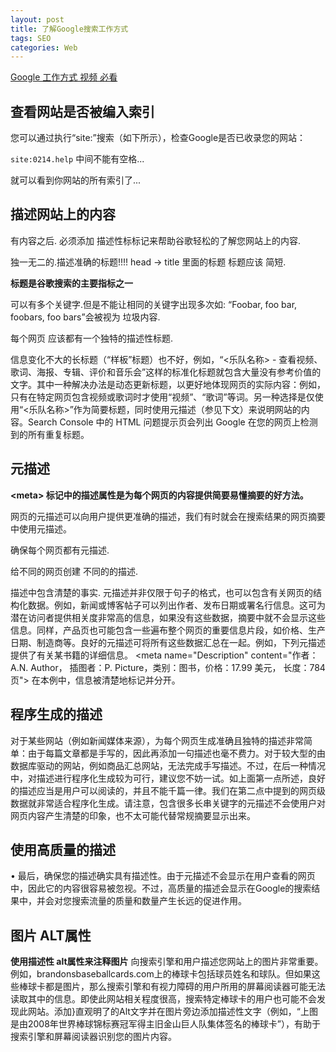 ```yaml
---
layout: post
title: 了解Google搜索工作方式　　
tags: SEO
categories: Web
---
```



[Google 工作方式 视频 必看][1]



## 查看网站是否被编入索引


您可以通过执行“site:”搜索（如下所示），检查Google是否已收录您的网站：

`site:0214.help`
中间不能有空格...

就可以看到你网站的所有索引了...






## 描述网站上的内容
有内容之后. 必须添加 描述性标标记来帮助谷歌轻松的了解您网站上的内容.

独一无二的.描述准确的标题!!!!
head → title 里面的标题
标题应该 简短.

**标题是谷歌搜索的主要指标之一**



可以有多个关键字.但是不能让相同的关键字出现多次如: 
“Foobar, foo bar, foobars, foo bars”会被视为 垃圾内容.




每个网页 应该都有一个独特的描述性标题.




信息变化不大的长标题（“样板”标题）也不好，例如，“\<乐队名称\> - 查看视频、歌词、海报、专辑、评价和音乐会”这样的标准化标题就包含大量没有参考价值的文字。其中一种解决办法是动态更新标题，以更好地体现网页的实际内容：例如，只有在特定网页包含视频或歌词时才使用“视频”、“歌词”等词。另一种选择是仅使用“\<乐队名称\>”作为简要标题，同时使用元描述（参见下文）来说明网站的内容。Search Console 中的 HTML 问题提示页会列出 Google 在您的网页上检测到的所有重复标题。




## 元描述
**\<meta\> 标记中的描述属性是为每个网页的内容提供简要易懂摘要的好方法。**


网页的元描述可以向用户提供更准确的描述，我们有时就会在搜索结果的网页摘要中使用元描述。

确保每个网页都有元描述.

给不同的网页创建 不同的的描述.




描述中包含清楚的事实.
 元描述并非仅限于句子的格式，也可以包含有关网页的结构化数据。例如，新闻或博客帖子可以列出作者、发布日期或署名行信息。这可为潜在访问者提供相关度非常高的信息，如果没有这些数据，摘要中就不会显示这些信息。同样，产品页也可能包含一些遍布整个网页的重要信息片段，如价格、生产日期、制造商等。良好的元描述可将所有这些数据汇总在一起。例如，下列元描述提供了有关某书籍的详细信息。
\<meta name="Description" content="作者：A.N. Author，
插图者：P. Picture，类别：图书，价格：17.99 美元，
长度：784 页"\>
在本例中，信息被清楚地标记并分开。






## 程序生成的描述
 对于某些网站（例如新闻媒体来源），为每个网页生成准确且独特的描述非常简单：由于每篇文章都是手写的，因此再添加一句描述也毫不费力。对于较大型的由数据库驱动的网站，例如商品汇总网站，无法完成手写描述。不过，在后一种情况中，对描述进行程序化生成较为可行，建议您不妨一试。如上面第一点所述，良好的描述应当是用户可以阅读的，并且不能千篇一律。我们在第二点中提到的网页级数据就非常适合程序化生成。请注意，包含很多长串关键字的元描述不会使用户对网页内容产生清楚的印象，也不太可能代替常规摘要显示出来。




## 使用高质量的描述
• 最后，确保您的描述确实具有描述性。由于元描述不会显示在用户查看的网页中，因此它的内容很容易被忽视。不过，高质量的描述会显示在Google的搜索结果中，并会对您搜索流量的质量和数量产生长远的促进作用。





## 图片 ALT属性
**使用描述性 alt属性来注释图片**
向搜索引擎和用户描述您网站上的图片非常重要。例如，brandonsbaseballcards.com上的棒球卡包括球员姓名和球队。但如果这些棒球卡都是图片，那么搜索引擎和有视力障碍的用户所用的屏幕阅读器可能无法读取其中的信息。即使此网站相关程度很高，搜索特定棒球卡的用户也可能不会发现此网站。添加}直观明了的Alt文字并在图片旁边添加描述性文字（例如，“上图是由2008年世界棒球锦标赛冠军得主旧金山巨人队集体签名的棒球卡”），有助于搜索引擎和屏幕阅读器识别您的图片内容。

























[1]:	https://support.google.com/webmasters/answer/6001169?hl=zh-Hans&ref_topic=4631146